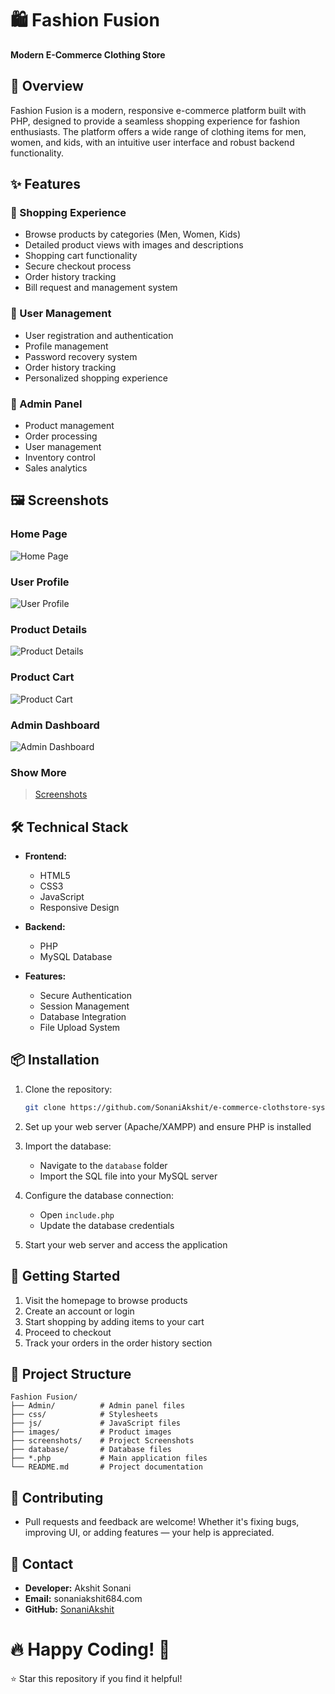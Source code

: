 # 🛍️ Fashion Fusion 

**Modern E-Commerce Clothing Store**

## 📝 Overview

Fashion Fusion is a modern, responsive e-commerce platform built with PHP, designed to provide a seamless shopping experience for fashion enthusiasts. The platform offers a wide range of clothing items for men, women, and kids, with an intuitive user interface and robust backend functionality.

## ✨ Features

### 🛒 Shopping Experience
- Browse products by categories (Men, Women, Kids)
- Detailed product views with images and descriptions
- Shopping cart functionality
- Secure checkout process
- Order history tracking
- Bill request and management system

### 👤 User Management
- User registration and authentication
- Profile management
- Password recovery system
- Order history tracking
- Personalized shopping experience

### 💼 Admin Panel
- Product management
- Order processing
- User management
- Inventory control
- Sales analytics

## 🖼️ Screenshots

### Home Page
![Home Page](Fashion%20Fusion/screenshots/home.png)

### User Profile
![User Profile](Fashion%20Fusion/screenshots/user-profile.png)

### Product Details
![Product Details](Fashion%20Fusion/screenshots/productdetail.png)

### Product Cart
![Product Cart](Fashion%20Fusion/screenshots/productcart.png)

### Admin Dashboard
![Admin Dashboard](Fashion%20Fusion/screenshots/admin-dashbord.png)


### Show More
>[Screenshots](https://github.com/SonaniAkshit/e-commerce-clothstore-system-PHP/tree/main/Fashion%20Fusion/screenshots)

## 🛠️ Technical Stack

- **Frontend:**
  - HTML5
  - CSS3
  - JavaScript
  - Responsive Design

- **Backend:**
  - PHP
  - MySQL Database

- **Features:**
  - Secure Authentication
  - Session Management
  - Database Integration
  - File Upload System

## 📦 Installation

1. Clone the repository:
   ```bash
   git clone https://github.com/SonaniAkshit/e-commerce-clothstore-system-PHP.git
   ```

2. Set up your web server (Apache/XAMPP) and ensure PHP is installed

3. Import the database:
   - Navigate to the `database` folder
   - Import the SQL file into your MySQL server

4. Configure the database connection:
   - Open `include.php`
   - Update the database credentials

5. Start your web server and access the application

## 🚀 Getting Started

1. Visit the homepage to browse products
2. Create an account or login
3. Start shopping by adding items to your cart
4. Proceed to checkout
5. Track your orders in the order history section

## 📁 Project Structure

```
Fashion Fusion/
├── Admin/          # Admin panel files
├── css/            # Stylesheets
├── js/             # JavaScript files
├── images/         # Product images
├── screenshots/    # Project Screenshots
├── database/       # Database files
├── *.php           # Main application files
└── README.md       # Project documentation
```

## 🙌 Contributing
- Pull requests and feedback are welcome! Whether it's fixing bugs, improving UI, or adding features — your help is appreciated.

## 📧 Contact
- **Developer:** Akshit Sonani
- **Email:** sonaniakshit684.com
- **GitHub:** [SonaniAkshit](https://github.com/SonaniAkshit)

# 🔥 Happy Coding! 🚀

⭐ Star this repository if you find it helpful!
